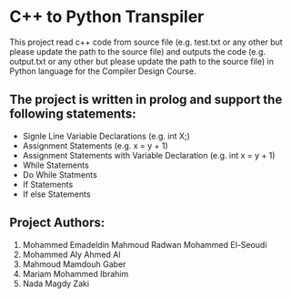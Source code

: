 # C++ to Python Transpiler

This project read c++ code from source file (e.g. test.txt or any other but please update the path to the source file) and outputs the code (e.g. output.txt or any other but please update the path to the source file) in Python language for the Compiler Design Course.

## The project is written in prolog and support the following statements:

* Signle Line Variable Declarations (e.g. int X;)
* Assignment Statements (e.g. x = y + 1)
* Assignment Statements with Variable Declaration (e.g. int x = y + 1)
* While Statements 
* Do While Statments
* If Statements 
* If else Statements 

## Project Authors:
1. Mohammed Emadeldin Mahmoud Radwan Mohammed El-Seoudi
2. Mohammed Aly Ahmed Al
3. Mahmoud Mamdouh Gaber
4. Mariam Mohammed Ibrahim
5. Nada Magdy Zaki
